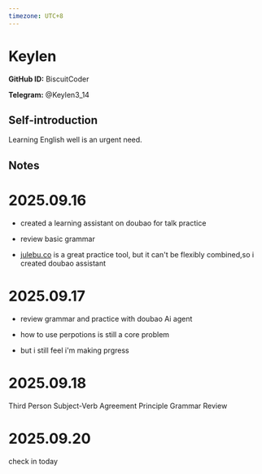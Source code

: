 ```yaml
---
timezone: UTC+8
---
```


# Keylen

**GitHub ID:** BiscuitCoder

**Telegram:** @Keylen3_14

## Self-introduction

Learning English well is an urgent need.

## Notes
<!-- Content_START -->
# 2025.09.16
<!-- DAILY_CHECKIN_2025-09-16_START -->
-   created a learning assistant on doubao for talk practice
    
-   review basic grammar
    
-   [julebu.co](http://julebu.co) is a great practice tool, but it can't be flexibly combined,so i created doubao assistant
<!-- DAILY_CHECKIN_2025-09-16_END -->


# 2025.09.17
<!-- DAILY_CHECKIN_2025-09-17_START -->
-   review grammar and practice with doubao Ai agent
    
-   how to use perpotions is still a core problem
    
-   but i still feel i'm making prgress
<!-- DAILY_CHECKIN_2025-09-17_END -->


# 2025.09.18
<!-- DAILY_CHECKIN_2025-09-18_START -->
Third Person Subject-Verb Agreement Principle Grammar Review
<!-- DAILY_CHECKIN_2025-09-18_END -->


# 2025.09.20
<!-- DAILY_CHECKIN_2025-09-20_START -->
check in today
<!-- DAILY_CHECKIN_2025-09-20_END -->
<!-- Content_END -->
